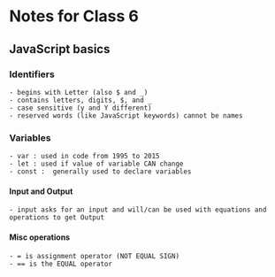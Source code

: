 # Notes for Class 6

## JavaScript basics

### Identifiers

    - begins with Letter (also $ and _)
    - contains letters, digits, $, and _
    - case sensitive (y and Y different)
    - reserved words (like JavaScript keywords) cannot be names

### Variables

    - var : used in code from 1995 to 2015
    - let : used if value of variable CAN change
    - const :  generally used to declare variables

#### Input and Output

    - input asks for an input and will/can be used with equations and operations to get Output

#### Misc operations

    - = is assignment operator (NOT EQUAL SIGN)
    - == is the EQUAL operator
